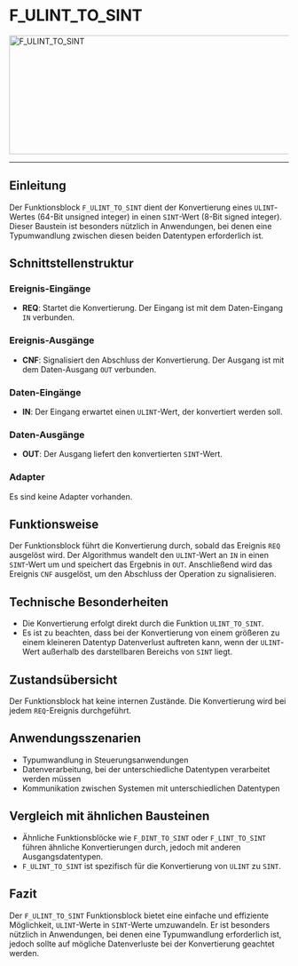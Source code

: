 # F_ULINT_TO_SINT

<img width="1451" height="214" alt="F_ULINT_TO_SINT" src="https://github.com/user-attachments/assets/ea87d94b-8362-4fe9-8673-31aa7be11c85" />

* * * * * * * * * *
## Einleitung
Der Funktionsblock `F_ULINT_TO_SINT` dient der Konvertierung eines `ULINT`-Wertes (64-Bit unsigned integer) in einen `SINT`-Wert (8-Bit signed integer). Dieser Baustein ist besonders nützlich in Anwendungen, bei denen eine Typumwandlung zwischen diesen beiden Datentypen erforderlich ist.

## Schnittstellenstruktur
### **Ereignis-Eingänge**
- **REQ**: Startet die Konvertierung. Der Eingang ist mit dem Daten-Eingang `IN` verbunden.

### **Ereignis-Ausgänge**
- **CNF**: Signalisiert den Abschluss der Konvertierung. Der Ausgang ist mit dem Daten-Ausgang `OUT` verbunden.

### **Daten-Eingänge**
- **IN**: Der Eingang erwartet einen `ULINT`-Wert, der konvertiert werden soll.

### **Daten-Ausgänge**
- **OUT**: Der Ausgang liefert den konvertierten `SINT`-Wert.

### **Adapter**
Es sind keine Adapter vorhanden.

## Funktionsweise
Der Funktionsblock führt die Konvertierung durch, sobald das Ereignis `REQ` ausgelöst wird. Der Algorithmus wandelt den `ULINT`-Wert an `IN` in einen `SINT`-Wert um und speichert das Ergebnis in `OUT`. Anschließend wird das Ereignis `CNF` ausgelöst, um den Abschluss der Operation zu signalisieren.

## Technische Besonderheiten
- Die Konvertierung erfolgt direkt durch die Funktion `ULINT_TO_SINT`.
- Es ist zu beachten, dass bei der Konvertierung von einem größeren zu einem kleineren Datentyp Datenverlust auftreten kann, wenn der `ULINT`-Wert außerhalb des darstellbaren Bereichs von `SINT` liegt.

## Zustandsübersicht
Der Funktionsblock hat keine internen Zustände. Die Konvertierung wird bei jedem `REQ`-Ereignis durchgeführt.

## Anwendungsszenarien
- Typumwandlung in Steuerungsanwendungen
- Datenverarbeitung, bei der unterschiedliche Datentypen verarbeitet werden müssen
- Kommunikation zwischen Systemen mit unterschiedlichen Datentypen

## Vergleich mit ähnlichen Bausteinen
- Ähnliche Funktionsblöcke wie `F_DINT_TO_SINT` oder `F_LINT_TO_SINT` führen ähnliche Konvertierungen durch, jedoch mit anderen Ausgangsdatentypen.
- `F_ULINT_TO_SINT` ist spezifisch für die Konvertierung von `ULINT` zu `SINT`.

## Fazit
Der `F_ULINT_TO_SINT` Funktionsblock bietet eine einfache und effiziente Möglichkeit, `ULINT`-Werte in `SINT`-Werte umzuwandeln. Er ist besonders nützlich in Anwendungen, bei denen eine Typumwandlung erforderlich ist, jedoch sollte auf mögliche Datenverluste bei der Konvertierung geachtet werden.
